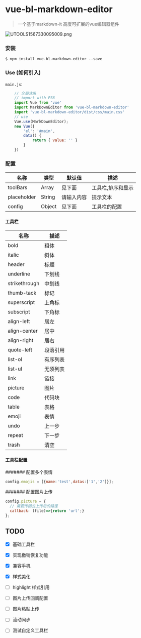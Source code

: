 # vue-bl-markdown-editor

> 一个基于markdown-it 高度可扩展的vue编辑器组件

![UTOOLS1567330095009.png](https://i.loli.net/2019/09/01/9SZmIP7uiYKkBta.png)

###  安装
```
$ npm install vue-bl-markdown-editor --save
```
### Use (如何引入)

`main.js`:
```javascript
    // 全局注册
    // import with ES6
    import Vue from 'vue'
    import MarkDownEditor from 'vue-bl-markdown-editor'
    import 'vue-bl-markdown-editor/dist/css/main.css'
    // use
    Vue.use(MarkDownEditor);
    new Vue({
        'el': '#main',
        data() {
            return { value: '' }
        }
    })
```

### 配置
|名称|类型|默认值|描述|
|---|---|---|---|
|toolBars|Array|见下面|工具栏,排序和显示|
|placeholder|String|请输入内容|提示文本|
|config|Object|见下面|工具栏的配置|

#### 工具栏
|名称|描述|
|---|---|
|bold|粗体|
|italic|斜体|
|header|标题|
|underline|下划线|
|strikethrough|中划线|
|thumb-tack|标记|
|superscript|上角标|
|subscript|下角标|
|align-left|居左|
|align-center|居中|
|align-right|居右|
|quote-left|段落引用|
|list-ol|有序列表|
|list-ul|无须列表|
|link|链接|
|picture|图片|
|code|代码块|
|table|表格|
|emoji|表情|
|undo|上一步|
|repeat|下一步|
|trash|清空|

#### 工具栏配置
####### 配置多个表情
```javascript
config.emojis = [{name:'test',datas:['1','2']}];
```

####### 配置图片上传
```javascript
config.picture = {
  // 需要传回去上传后的路径
  callback: (file)=>{return 'url';}
};
```


## TODO
- [X] 基础工具栏
- [X] 实现撤销恢复功能 
- [X] 兼容手机
- [X] 样式美化
- [ ] highlight 样式引用
- [ ] 图片上传回调配置
- [ ] 图片粘贴上传
- [ ] 滚动同步

- [ ] 测试自定义工具栏
